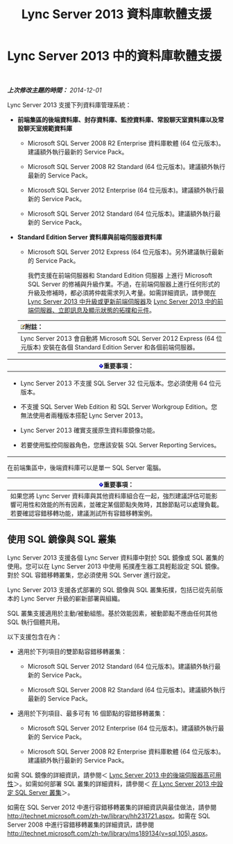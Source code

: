 ﻿---
title: Lync Server 2013 資料庫軟體支援
TOCTitle: 資料庫軟體支援
ms:assetid: e05d0032-bbea-4e61-987d-d07b1c045fd5
ms:mtpsurl: https://technet.microsoft.com/zh-tw/library/Gg398990(v=OCS.15)
ms:contentKeyID: 49292577
ms.date: 08/24/2015
mtps_version: v=OCS.15
ms.translationtype: HT
---

# Lync Server 2013 中的資料庫軟體支援

 

_**上次修改主題的時間：** 2014-12-01_

Lync Server 2013 支援下列資料庫管理系統：

  - **前端集區的後端資料庫、封存資料庫、監控資料庫、常設聊天室資料庫以及常設聊天室規範資料庫**
    
      - Microsoft SQL Server 2008 R2 Enterprise 資料庫軟體 (64 位元版本)。建議額外執行最新的 Service Pack。
    
      - Microsoft SQL Server 2008 R2 Standard (64 位元版本)。建議額外執行最新的 Service Pack。
    
      - Microsoft SQL Server 2012 Enterprise (64 位元版本)。建議額外執行最新的 Service Pack。
    
      - Microsoft SQL Server 2012 Standard (64 位元版本)。建議額外執行最新的 Service Pack。

  - **Standard Edition Server 資料庫與前端伺服器資料庫**
    
      - Microsoft SQL Server 2012 Express (64 位元版本)。另外建議執行最新的 Service Pack。
        
        我們支援在前端伺服器和 Standard Edition 伺服器 上進行 Microsoft SQL Server 的修補與升級作業。不過，在前端伺服器上進行任何形式的升級及修補時，都必須將仲裁需求列入考量。如需詳細資訊，請參閱[在 Lync Server 2013 中升級或更新前端伺服器](lync-server-2013-upgrade-or-update-front-end-servers.md)及 [Lync Server 2013 中的前端伺服器、立即訊息及顯示狀態的拓撲和元件](lync-server-2013-topologies-and-components-for-front-end-servers-instant-messaging-and-presence.md)。
    
    <table>
    <thead>
    <tr class="header">
    <th><img src="images/Gg398811.note(OCS.15).gif" title="note" alt="note" />附註：</th>
    </tr>
    </thead>
    <tbody>
    <tr class="odd">
    <td>Lync Server 2013 會自動將 Microsoft SQL Server 2012 Express (64 位元版本) 安裝在各個 Standard Edition Server 和各個前端伺服器。</td>
    </tr>
    </tbody>
    </table>


<table>
<colgroup>
<col style="width: 100%" />
</colgroup>
<thead>
<tr class="header">
<th><img src="images/Gg412908.important(OCS.15).gif" title="important" alt="important" />重要事項：</th>
</tr>
</thead>
<tbody>
<tr class="odd">
<td><ul>
<li><p>Lync Server 2013 不支援 SQL Server 32 位元版本。您必須使用 64 位元版本。</p></li>
<li><p>不支援 SQL Server Web Edition 和 SQL Server Workgroup Edition。您無法使用者兩種版本搭配 Lync Server 2013。</p></li>
<li><p>Lync Server 2013 確實支援原生資料庫鏡像功能。</p></li>
<li><p>若要使用監控伺服器角色，您應該安裝 SQL Server Reporting Services。</p></li>
</ul></td>
</tr>
</tbody>
</table>


在前端集區中，後端資料庫可以是單一 SQL Server 電腦。

<table>
<thead>
<tr class="header">
<th><img src="images/Gg412908.important(OCS.15).gif" title="important" alt="important" />重要事項：</th>
</tr>
</thead>
<tbody>
<tr class="odd">
<td>如果您將 Lync Server 資料庫與其他資料庫組合在一起，強烈建議評估可能影響可用性和效能的所有因素，並確定某個節點失敗時，其餘節點可以處理負載。若要確認容錯移轉功能，建議測試所有容錯移轉案例。</td>
</tr>
</tbody>
</table>


## 使用 SQL 鏡像與 SQL 叢集

Lync Server 2013 支援各個 Lync Server 資料庫中對於 SQL 鏡像或 SQL 叢集的使用。您可以在 Lync Server 2013 中使用 拓撲產生器工具輕鬆設定 SQL 鏡像。對於 SQL 容錯移轉叢集，您必須使用 SQL Server 進行設定。

Lync Server 2013 支援各式部署的 SQL 鏡像與 SQL 叢集拓撲，包括已從先前版本的 Lync Server 升級的嶄新部署與組織。

SQL 叢集支援適用於主動/被動組態。基於效能因素，被動節點不應由任何其他 SQL 執行個體共用。

以下支援包含在內：

  - 適用於下列項目的雙節點容錯移轉叢集：
    
      - Microsoft SQL Server 2012 Standard (64 位元版本)。建議額外執行最新的 Service Pack。
    
      - Microsoft SQL Server 2008 R2 Standard (64 位元版本)。建議額外執行最新的 Service Pack。

  - 適用於下列項目、最多可有 16 個節點的容錯移轉叢集：
    
      - Microsoft SQL Server 2012 Enterprise (64 位元版本)。建議額外執行最新的 Service Pack。
    
      - Microsoft SQL Server 2008 R2 Enterprise 資料庫軟體 (64 位元版本)。建議額外執行最新的 Service Pack。

如需 SQL 鏡像的詳細資訊，請參閱＜ [Lync Server 2013 中的後端伺服器高可用性](lync-server-2013-back-end-server-high-availability.md)＞。如需如何部署 SQL 叢集的詳細資料，請參閱＜ [在 Lync Server 2013 中設定 SQL Server 叢集](lync-server-2013-configure-sql-server-clustering.md)＞。

如需在 SQL Server 2012 中進行容錯移轉叢集的詳細資訊與最佳做法，請參閱 <http://technet.microsoft.com/zh-tw/library/hh231721.aspx>。如需在 SQL Server 2008 中進行容錯移轉叢集的詳細資訊，請參閱 <http://technet.microsoft.com/zh-tw/library/ms189134(v=sql.105).aspx>。

